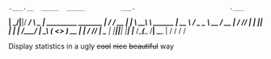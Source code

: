 
    .___.__  _____  _____          ___.                          .___
  __| _/|__|/ ____\/ ____\         \_ |__   _________ _______  __| _/
 / __ | |  \   __\\   __\   ______  | __ \ /  _ \__  \\_  __ \/ __ | 
/ /_/ | |  ||  |   |  |    /_____/  | \_\ (  <_> ) __ \|  | \/ /_/ | 
\____ | |__||__|   |__|             |___  /\____(____  /__|  \____ | 
     \/                                 \/           \/           \/ 

Display statistics in a ugly ~~cool~~ ~~nice~~ ~~beautiful~~ way